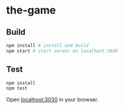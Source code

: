 # the-game

## Build

```bash
npm install # install and build
npm start # start server on localhost:3030
```

## Test

```bash
npm install
npm test
```

Open [localhost:3030](http://localhost:3030) in your browser.
